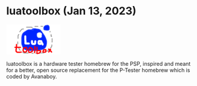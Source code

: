 # luatoolbox (Jan 13, 2023)
![ICON0](./ICON0.png)

luatoolbox is a hardware tester homebrew for the PSP, inspired and meant for a better, open source replacement for the P-Tester homebrew which is coded by Avanaboy.
